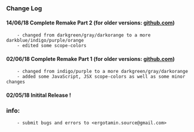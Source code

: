 ### Change Log

#### 14/06/18 Complete Remake Part 2 (for older versions: [github.com](https://github.com/ergotamin/vscode-theme-darkpixel.git))

        - changed from darkgreen/gray/darkorange to a more darkblue/indigo/purple/orange
        - edited some scope-colors

#### 02/06/18 Complete Remake Part 1 (for older versions: [github.com](https://github.com/ergotamin/vscode-theme-darkpixel.git))

        - changed from indigo/purple to a more darkgreen/gray/darkorange
        - added some JavaScript, JSX scope-colors as well as some minor changes

#### 02/05/18 Initital Release !

### info:

        - submit bugs and errors to <ergotamin.source@gmail.com>
